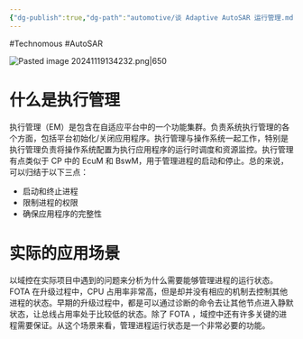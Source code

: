 ```yaml
---
{"dg-publish":true,"dg-path":"automotive/谈 Adaptive AutoSAR 运行管理.md","permalink":"/automotive/谈 Adaptive AutoSAR 运行管理/","created":"2023-03-07T17:43:40.000+08:00","updated":"2024-11-19T13:46:23.280+08:00"}
---
```


#Technomous #AutoSAR

![Pasted image 20241119134232.png|650](/img/user/0.Asset/resource/Pasted%20image%2020241119134232.png)
# 什么是执行管理

执行管理（EM）是包含在自适应平台中的一个功能集群。负责系统执行管理的各个方面，包括平台初始化/关闭应用程序。执行管理与操作系统一起工作，特别是执行管理负责将操作系统配置为执行应用程序的运行时调度和资源监控。执行管理有点类似于 CP 中的 EcuM 和 BswM，用于管理进程的启动和停止。总的来说，可以归结于以下三点：

- 启动和终止进程
- 限制进程的权限
- 确保应用程序的完整性

# 实际的应用场景

以域控在实际项目中遇到的问题来分析为什么需要能够管理进程的运行状态。FOTA 在升级过程中，CPU 占用率非常高，但是却并没有相应的机制去控制其他进程的状态。早期的升级过程中，都是可以通过诊断的命令去让其他节点进入静默状态，让总线占用率处于比较低的状态。除了 FOTA ，域控中还有许多关键的进程需要保证。从这个场景来看，管理进程运行状态是一个非常必要的功能。